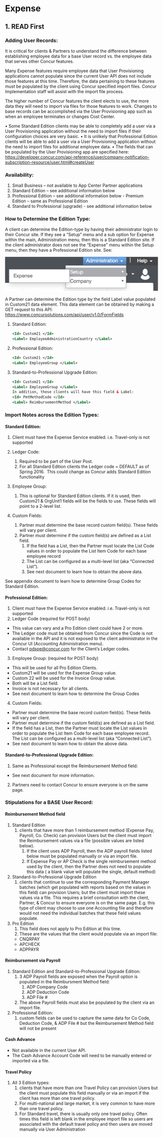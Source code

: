 # Expense

## 1. READ First

### Adding User Records:

It is critical for clients & Partners to understand the difference between establishing employee data for a base User record vs. the employee data that serves other Concur features.

Many Expense features require employee data that User Provisioning applications cannot populate since the current User API does not include those features at this time.  Therefore, the data pertaining to these features must be populated by the client using Concur specified import files. Concur Implementation staff will assist with the import file process.

The higher number of Concur features the client elects to use, the more data they will need to import via files for those features to work. Changes to base records can be accomplished via the User Provisioning app such as when an employee terminates or changes Cost Center.

•	Some Standard Edition clients may be able to completely add a user via a User Provisioning application without the need to import files if their configuration choices are very basic.
•	It is unlikely that Professional Edition clients will be able to add a user via a User Provisioning application without the need to import files for additional employee data.
•	The fields that can be populated by the User Provisioning app are specified here:
https://developer.concur.com/api-reference/user/company-notification-subscription-resource/user.html#createUser


### Availability:
  1.	Small Business – not available to App Center Partner applications
  2.	Standard Edition – see additional information below
  3.	Professional Edition – see additional information below
      - Premium Edition – same as Professional Edition
  4.	Standard to Professional (upgrade) - see additional information below

### How to Determine the Edition Type:

A client can determine the Edition-type by having their administrator login to their Concur site.  If they see a “Setup” menu and a sub option for Expense within the main, Administration menu, then this is a Standard Edition site.  If the client administrator does not see the “Expense” menu within the Setup menu, then they have a Professional Edition site.  See:

![Expense Menu](/api-guides/images/create_user.jpg)

A Partner can determine the Edition type by the field Label value populated in Custom21 data element.  This data element can be obtained by making a GET request to this API:	https://www.concursolutions.com/api/user/v1.0/FormFields


  1.  Standard Edition:

      ```xml
      <Id> Custom21 </Id>
      <Label> EmployeeAdministrationCountry </Label>
      ```

  2.  Professional Edition:

      ```xml
      <Id> Custom21 </Id>
      <Label> EmployeeGroup </Label>
      ```

  3.  Standard-to-Professional Upgrade Edition:

      ```xml
      <Id> Custom21 </Id>
      <Label> EmployeeGroup </Label>
      In addition, these clients will have this field & Label:
      <Id> PmtMethodCode </Id>
      <Label> ReimbursementMethod </Label>
      ```

### Import Notes across the Edition Types:

#### Standard Edition:
1.	Client must have the Expense Service enabled.  i.e. Travel-only is not supported
2.	Ledger Code:
    1. Required to be part of the User Post.
    2. For all Standard Edition clients the Ledger code = DEFAULT  as of Spring 2016.  This could change as Concur adds Standard Edition functionality

3. Employee Group:
    1. This is optional for Standard Edition clients. If it is used, then Custom21 & OrgUnit1 fields will be the fields to use.  These fields will point to a 2-level list.

4. Custom Fields:
    1. Partner must determine the base record custom field(s).  These fields will vary per client.
    2. Partner must determine if the custom field(s) are defined as a List field.
        1. If the field has a List, then the Partner must locate the List Code values in order to populate the List Item Code for each base employee record
        2. The List can be configured as a multi-level list (aka “Connected List”).
        3. See next document to learn how to obtain the above data.

See appendix document to learn how to determine Group Codes for Standard Edition.

#### Professional Edition:
1.	Client must have the Expense Service enabled.  i.e. Travel-only is not supported
2.	Ledger Code (required for POST body)
  * This value can vary and a Pro Edition client could have 2 or more.
  * The Ledger code must be obtained from Concur since the Code is not available in the API and it is not exposed to the client administrator in the Concur UI (Accounting Administration menu).
  * Contact pdspe@concur.com for the Client’s Ledger codes.  

3. Employee Group: (required for POST body)
  * This will be used for all Pro Edition Clients.
  * Custom21 will be used for the Expense Group value.
  * Custom 22 will be used for the Invoice Group value.
  * Both will be a List field.
  * Invoice is not necessary for all clients.
  * See next document to learn how to determine the Group Codes  

4. Custom Fields:
  * Partner must determine the base record custom field(s). These fields will vary per client.
  * Partner must determine if the custom field(s) are defined as a List field.
  * If the field has a List, then the Partner must locate the List values in order to populate the List Item Code for each base employee record. The List can be configured as a multi-level list (aka “Connected List”).
  * See next document to learn how to obtain the above data.


#### Standard-to-Professional Upgrade Edition:
1. Same as Professional except the Reimbursement Method field:
  * See next document for more information.
2. Partners need to contact Concur to ensure everyone is on the same page.


### Stipulations for a BASE User Record:

#### Reimbursement Method field
1. Standard Edition
    1. clients that have more than 1 reimbursement method (Expense Pay, Payroll, Co. Check) can provision Users but the client must import the Reimbursement values via a file (possible values are listed below).
        1. If the client uses ADP Payroll, then the ADP payroll fields listed below must be populated manually or via an import file.
        2. If Expense Pay or AP Check is the single reimbursement method used by the client, then the Partner does not need to populate this data ( a blank value will populate the single, default method)
2. Standard-to-Professional Upgrade Edition
    1. clients that continue to use the corresponding Payment Manager batches (which get populated with reports based on the values in this field) can provision Users; but the client must import these values via a file. This requires a brief consultation with the client, Partner, & Concur to ensure everyone is on the same page. E.g. this type of client may choose to use one Accounting file and therefore would not need the individual batches that these field values populate.
3. Pro Edition
    1. This field does not apply to Pro Edition at this time.
    2. These are the values that the client would populate via an import file:
      * CNQRPAY
      * APCHECK
      * ADPPAYR  

#### Reimbursement via Payroll
1. Standard Edition and Standard-to-Professional Upgrade Edition:
    1. 3 ADP Payroll fields are exposed when the Payroll option is populated in the Reimbursment Method field:
        1. ADP Company Code
        2. ADP Deduction Code
        3. ADP File #
    2. The above Payroll fields must also be populated by the client via an import file.
2. Professional Edition:
    1. custom fields can be used to capture the same data for Co Code, Deduction Code, & ADP File # but the Reimbursement Method field will not be present

#### Cash Advance
  * Not available in the current User API.
  * The Cash Advance Account Code will need to be manually entered or imported via a file.  

#### Travel Policy
1. All 3 Edition types:
    1. clients that have more than one Travel Policy can provision Users but the client must populate this field manually or via an import if the client has more than one travel policy.
    2. For multi-national and large market, it is very common to have more than one travel policy.
    3. For Standard travel, there is usually only one travel policy. Often times this field is left blank in the employee import file so users are associated with the default travel policy and then users are moved manually via User Administration
